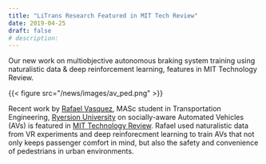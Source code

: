 ```yaml
---
title: "LiTrans Research Featured in MIT Tech Review"
date: 2019-04-25
draft: false
# description:
---
```

<!-- ![](../images/av_ped.png) -->
Our new work on multiobjective autonomous braking system training using naturalistic data & deep reinforcement learning, features in MIT Technology Review.

{{< figure src="/news/images/av_ped.png" >}}

<!--more-->

Recent work by [Rafael Vasquez](https://litrans.ca/team/vasquez-r/), MASc student in Transportation Engineering, [Ryersion University](ryerson.ca) on socially-aware Automated Vehicles (AVs) is featured in [MIT Technology Review](https://www.technologyreview.com/f/613410/should-a-self-driving-car-protect-a-passenger-or-pedestrian-ideally-both/). Rafael used naturalistic data from VR experiments and deep reinforecment learning to train AVs that not only keeps passenger comfort in mind, but also the safety and convenience of pedestrians in urban environments.
